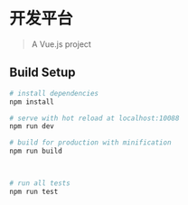 # 开发平台


> A Vue.js project

## Build Setup

``` bash
# install dependencies
npm install

# serve with hot reload at localhost:10088
npm run dev

# build for production with minification
npm run build



# run all tests
npm run test
```
